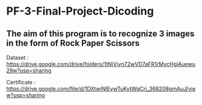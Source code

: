 # PF-3-Final-Project-Dicoding



## The aim of this program is to recognize 3 images in the form of Rock Paper Scissors

Dataset : https://drive.google.com/drive/folders/1tNjViyn72wVD7aFR1rMycHgiAuewu29w?usp=sharing

Certificate : https://drive.google.com/file/d/1DXtwjNlEywTuKytWqCrj_368208gmAuJ/view?usp=sharing

